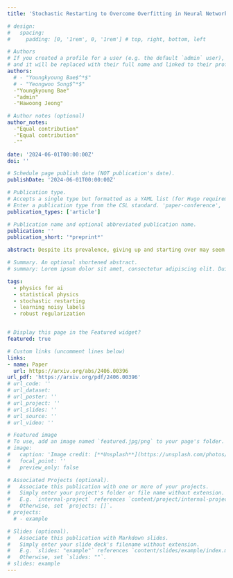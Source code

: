 ```yaml
---
title: 'Stochastic Restarting to Overcome Overfitting in Neural Networks with Noisy Labels'

# design:
#   spacing:
#     padding: [0, '1rem', 0, '1rem'] # top, right, bottom, left

# Authors
# If you created a profile for a user (e.g. the default `admin` user), write the username (folder name) here
# and it will be replaced with their full name and linked to their profile.
authors:
  # - "Youngkyoung Bae$^*$"
  # - "Yeongwoo Song$^*$"
  -"Youngkyoung Bae"
  -"admin"
  -"Hawoong Jeong"

# Author notes (optional)
author_notes:
  -"Equal contribution"
  -"Equal contribution"
  -""

date: '2024-06-01T00:00:00Z'
doi: ''

# Schedule page publish date (NOT publication's date).
publishDate: '2024-06-01T00:00:00Z'

# Publication type.
# Accepts a single type but formatted as a YAML list (for Hugo requirements).
# Enter a publication type from the CSL standard. 'paper-conference', 'article-journal', 'article' (preprint)
publication_types: ['article']

# Publication name and optional abbreviated publication name.
publication: ''
publication_short: '*preprint*'

abstract: Despite its prevalence, giving up and starting over may seem wasteful in many situations such as searching for a target or training deep neural networks (DNNs). Our study, though, demonstrates that restarting from a checkpoint can significantly improve generalization performance when training DNNs with noisy labels. In the presence of noisy labels, DNNs initially learn the general patterns of the data but then gradually overfit to the noisy labels. To combat this overfitting phenomenon, we developed a method based on stochastic restarting, which has been actively explored in the statistical physics field for finding targets efficiently. By approximating the dynamics of stochastic gradient descent into Langevin dynamics, we theoretically show that restarting can provide great improvements as the batch size and the proportion of corrupted data increase. We then empirically validate our theory, confirming the significant improvements achieved by restarting. An important aspect of our method is its ease of implementation and compatibility with other methods, while still yielding notably improved performance. We envision it as a valuable tool that can complement existing methods for handling noisy labels.

# Summary. An optional shortened abstract.
# summary: Lorem ipsum dolor sit amet, consectetur adipiscing elit. Duis posuere tellus ac convallis placerat. Proin tincidunt magna sed ex sollicitudin condimentum.

tags:
  - physics for ai
  - statistical physics
  - stochastic restarting
  - learning noisy labels
  - robust regularization


# Display this page in the Featured widget?
featured: true

# Custom links (uncomment lines below)
links:
- name: Paper
  url: https://arxiv.org/abs/2406.00396
url_pdf: 'https://arxiv.org/pdf/2406.00396'
# url_code: ''
# url_dataset: 
# url_poster: ''
# url_project: ''
# url_slides: ''
# url_source: ''
# url_video: ''

# Featured image
# To use, add an image named `featured.jpg/png` to your page's folder.
# image:
#   caption: 'Image credit: [**Unsplash**](https://unsplash.com/photos/pLCdAaMFLTE)'
#   focal_point: ''
#   preview_only: false

# Associated Projects (optional).
#   Associate this publication with one or more of your projects.
#   Simply enter your project's folder or file name without extension.
#   E.g. `internal-project` references `content/project/internal-project/index.md`.
#   Otherwise, set `projects: []`.
# projects:
  # - example

# Slides (optional).
#   Associate this publication with Markdown slides.
#   Simply enter your slide deck's filename without extension.
#   E.g. `slides: "example"` references `content/slides/example/index.md`.
#   Otherwise, set `slides: ""`.
# slides: example
---
```


<!-- {{% callout note %}}
Click the _Cite_ button above to demo the feature to enable visitors to import publication metadata into their reference management software.
{{% /callout %}}

{{% callout note %}}
Create your slides in Markdown - click the _Slides_ button to check out the example.
{{% /callout %}}

Add the publication's **full text** or **supplementary notes** here. You can use rich formatting such as including [code, math, and images](https://docs.hugoblox.com/content/writing-markdown-latex/). -->